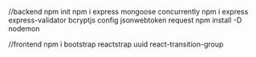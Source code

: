 
//backend
npm init
npm i express mongoose concurrently
npm i express express-validator bcryptjs config jsonwebtoken request
npm install -D nodemon


//frontend
npm i bootstrap reactstrap uuid react-transition-group
